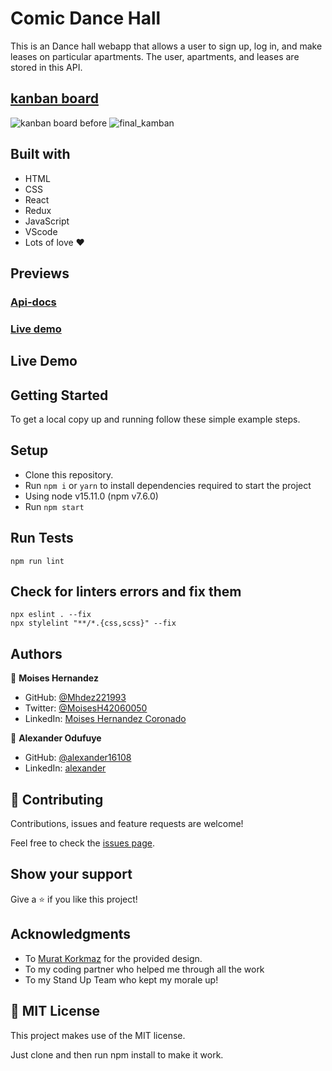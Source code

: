 # Comic Dance Hall
This is an Dance hall webapp that allows a user to sign up, log in, and make leases on particular apartments. The user, apartments, and leases are stored in this API.

[kanban board](https://github.com/alexander16108/comic-dance-frontend-app/projects/1)
-------------------------
![kanban board before](https://user-images.githubusercontent.com/60612329/160345329-abd16358-38cc-403a-9b5c-47877230242a.png)
![final_kamban](https://user-images.githubusercontent.com/67757001/162409008-a1736fc8-0e09-4d9c-9fc4-d15cd211d63d.PNG)


## Built with

- HTML
- CSS
- React
- Redux
- JavaScript
- VScode
- Lots of love :heart:


## Previews

### [Api-docs](https://comic-dance-club.herokuapp.com/api-docs/index.html)
### [Live demo](https://comic-dance-club.herokuapp.com)


## Live Demo


## Getting Started

To get a local copy up and running follow these simple example steps.

## Setup

- Clone this repository.
- Run ``npm i`` or ``yarn`` to install dependencies required to start the project
- Using node v15.11.0 (npm v7.6.0)
- Run ``npm start``

## Run Tests

```
npm run lint
```

## Check for linters errors and fix them
```
npx eslint . --fix
npx stylelint "**/*.{css,scss}" --fix
```

## Authors

👤 **Moises Hernandez**

- GitHub: [@Mhdez221993](https://github.com/Mhdez221993)
- Twitter: [@MoisesH42060050](https://twitter.com/MoisesH42060050)
- LinkedIn: [Moises Hernandez Coronado](https://www.linkedin.com/in/moises-hernandez-9bbb17145/)

👤 **Alexander Odufuye**

- GitHub: [@alexander16108](https://github.com/alexander16108)
- LinkedIn: [alexander](https://www.linkedin.com/in/codingrex/)


## 🤝 Contributing
Contributions, issues and feature requests are welcome!

Feel free to check the [issues page](https://github.com/alexander16108/comic-dance-frontend-app/issues).

## Show your support

Give a ⭐️ if you like this project!

## Acknowledgments

- To [Murat Korkmaz](https://www.behance.net/muratk) for the provided design.
- To my coding partner who helped me through all the work
- To my Stand Up Team who kept my morale up!

## 📝 MIT License

This project makes use of the MIT license.

Just clone and then run npm install to make it work.
